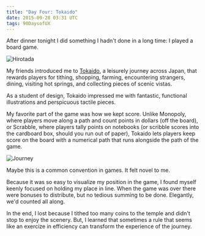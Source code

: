 ```yaml
---
title: "Day Four: Tokaido"
date: 2015-09-28 03:31 UTC
tags: 90DaysofUX
---
```


After dinner tonight I did something I hadn't done in a long time: I played a board game.

![Hirotada](/img/hirotada.jpg)

My friends introduced me to [Tokaido](http://www.shutupandsitdown.com/blog/post/review-tokaido/), a leisurely journey across Japan, that rewards players for tithing, shopping, farming, encountering strangers, dining, visiting hot springs, and collecting pieces of scenic vistas.

As a student of design, Tokaido impressed me with fantastic, functional illustrations and perspicuous tactile pieces.

My favorite part of the game was how we kept score. Unlike Monopoly, where players move along a path and count points in dollars (off the board), or Scrabble, where players tally points on notebooks (or scribble scores into the cardboard box, should you run out of paper), Tokaido lets players keep score on the board with a numerical path that runs alongside the path of the game.

![Journey](/img/counterandjourney.jpg)

Maybe this is a common convention in games. It felt novel to me.

Because it was so easy to visualize my position in the game, I found myself keenly focused on holding my place in line. When the game was over there were bonuses to distribute, but no tedious summing to be done. Elegantly, we'd counted all along.

In the end, I lost because I tithed too many coins to the temple and didn't stop to enjoy the scenery. But, I learned that sometimes a rule that seems like an exercize in efficiency can transform the experience of the journey.